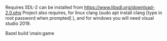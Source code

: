 <!-- @format -->

Requires SDL-2 can be installed from https://www.libsdl.org/download-2.0.php Project also requires, for linux clang (sudo apt install clang [type in root password when prompted] ), and for windows you will need visual studio 2019.

Bazel build \\main:game
